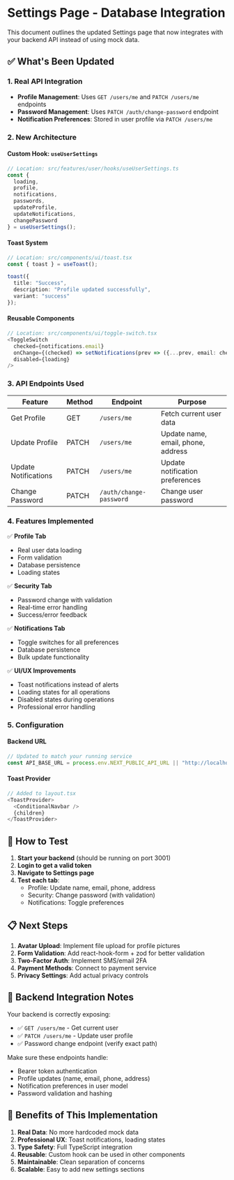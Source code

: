 # Settings Page - Database Integration

This document outlines the updated Settings page that now integrates with your backend API instead of using mock data.

## ✅ What's Been Updated

### 1. **Real API Integration**
- **Profile Management**: Uses `GET /users/me` and `PATCH /users/me` endpoints
- **Password Management**: Uses `PATCH /auth/change-password` endpoint  
- **Notification Preferences**: Stored in user profile via `PATCH /users/me`

### 2. **New Architecture**

#### Custom Hook: `useUserSettings`
```typescript
// Location: src/features/user/hooks/useUserSettings.ts
const {
  loading,
  profile,
  notifications, 
  passwords,
  updateProfile,
  updateNotifications,
  changePassword
} = useUserSettings();
```

#### Toast System
```typescript
// Location: src/components/ui/toast.tsx
const { toast } = useToast();

toast({
  title: "Success",
  description: "Profile updated successfully",
  variant: "success"
});
```

#### Reusable Components
```typescript
// Location: src/components/ui/toggle-switch.tsx
<ToggleSwitch 
  checked={notifications.email}
  onChange={(checked) => setNotifications(prev => ({...prev, email: checked}))}
  disabled={loading}
/>
```

### 3. **API Endpoints Used**

| Feature | Method | Endpoint | Purpose |
|---------|--------|----------|---------|
| Get Profile | GET | `/users/me` | Fetch current user data |
| Update Profile | PATCH | `/users/me` | Update name, email, phone, address |
| Update Notifications | PATCH | `/users/me` | Update notification preferences |
| Change Password | PATCH | `/auth/change-password` | Change user password |

### 4. **Features Implemented**

✅ **Profile Tab**
- Real user data loading
- Form validation
- Database persistence
- Loading states

✅ **Security Tab**  
- Password change with validation
- Real-time error handling
- Success/error feedback

✅ **Notifications Tab**
- Toggle switches for all preferences
- Database persistence
- Bulk update functionality

✅ **UI/UX Improvements**
- Toast notifications instead of alerts
- Loading states for all operations
- Disabled states during operations
- Professional error handling

### 5. **Configuration**

#### Backend URL
```typescript
// Updated to match your running service
const API_BASE_URL = process.env.NEXT_PUBLIC_API_URL || "http://localhost:3001";
```

#### Toast Provider
```typescript
// Added to layout.tsx
<ToastProvider>
  <ConditionalNavbar />
  {children}
</ToastProvider>
```

## 🚀 How to Test

1. **Start your backend** (should be running on port 3001)
2. **Login to get a valid token**
3. **Navigate to Settings page**
4. **Test each tab**:
   - Profile: Update name, email, phone, address
   - Security: Change password (with validation)
   - Notifications: Toggle preferences

## 📋 Next Steps

1. **Avatar Upload**: Implement file upload for profile pictures
2. **Form Validation**: Add react-hook-form + zod for better validation
3. **Two-Factor Auth**: Implement SMS/email 2FA
4. **Payment Methods**: Connect to payment service
5. **Privacy Settings**: Add actual privacy controls

## 🔧 Backend Integration Notes

Your backend is correctly exposing:
- ✅ `GET /users/me` - Get current user
- ✅ `PATCH /users/me` - Update user profile  
- ✅ Password change endpoint (verify exact path)

Make sure these endpoints handle:
- Bearer token authentication
- Profile updates (name, email, phone, address)
- Notification preferences in user model
- Password validation and hashing

## 🎯 Benefits of This Implementation

1. **Real Data**: No more hardcoded mock data
2. **Professional UX**: Toast notifications, loading states
3. **Type Safety**: Full TypeScript integration
4. **Reusable**: Custom hook can be used in other components
5. **Maintainable**: Clean separation of concerns
6. **Scalable**: Easy to add new settings sections
